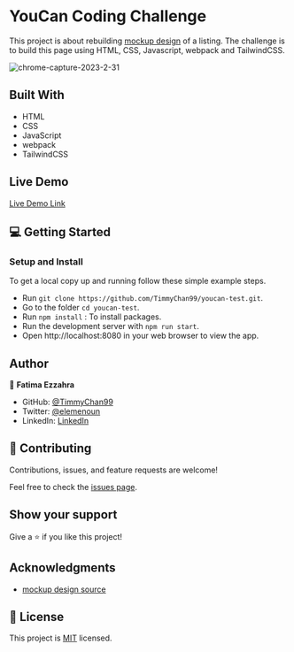 
# YouCan Coding Challenge

This project is about rebuilding [mockup design](https://github.com/NextmediaMa/coding-challenges/blob/master/Front-end%20Developer%20-%20%20UI%20Integration/mockup.png) of a listing. The challenge is to build this page using HTML, CSS, Javascript, webpack and TailwindCSS.

![chrome-capture-2023-2-31](https://user-images.githubusercontent.com/92228303/229092212-72ca60cb-5e5e-49f3-843a-a899113c2fab.gif)


## Built With

- HTML
- CSS
- JavaScript
- webpack
- TailwindCSS

## Live Demo

[Live Demo Link](https://youcan-test.vercel.app/)


## 💻 Getting Started <a name="getting-started"></a>

### Setup and Install

To get a local copy up and running follow these simple example steps.

- Run `git clone https://github.com/TimmyChan99/youcan-test.git`.
- Go to the folder `cd youcan-test`.
- Run `npm install` : To install packages.
- Run the development server with `npm run start`.
- Open http://localhost:8080 in your web browser to view the app.

## Author

👤 **Fatima Ezzahra**

- GitHub: [@TimmyChan99](https://github.com/TimmyChan99)
- Twitter: [@elemenoun](https://twitter.com/elemenoun)
- LinkedIn: [LinkedIn](https://www.linkedin.com/in/fatima-ezzahra-elemenoun-020841225/)

## 🤝 Contributing

Contributions, issues, and feature requests are welcome!

Feel free to check the [issues page](../../issues/).

## Show your support

Give a ⭐️ if you like this project!

## Acknowledgments

- [mockup design source](https://github.com/NextmediaMa/coding-challenges/blob/master/Front-end%20Developer%20-%20%20UI%20Integration/mockup.png)


## 📝 License

This project is [MIT](./MIT.md) licensed.
